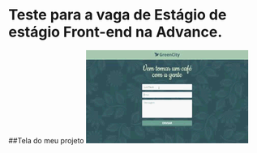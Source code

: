 # Teste para a vaga de Estágio de estágio Front-end na Advance.

##Tela do meu projeto
![Tarefa implementada](specs/greencity.gif)
